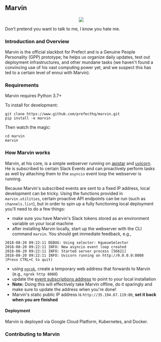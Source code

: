 ## Marvin
<p align="center">
<a href=https://circleci.com/gh/PrefectHQ/marvin/tree/master>
    <img src="https://circleci.com/gh/PrefectHQ/marvin/tree/master.svg?style=shield&circle-token=718689b37be2a34ff44dde84c8e0b0c8aa49fce2">
</a>

Don’t pretend you want to talk to me, I know you hate me.

### Introduction and Overview

Marvin is the official slackbot for Prefect and is a Genuine People Personality (GPP) prototype; he helps us organize daily updates,
test out deployment infrastructures, and other mundane tasks (we haven't found a convincing use of his vast computing power yet, and we suspect this has led to a certain level of ennui with Marvin).

### Requirements
Marvin requires Python 3.7+

To install for development:
```
git clone https://www.github.com/prefecthq/marvin.git
pip install -e marvin
```

Then watch the magic:
```
cd marvin
marvin
```

### How Marvin works

Marvin, at his core, is a simple webserver running on [apistar](https://github.com/encode/apistar) and [uvicorn](https://github.com/encode/uvicorn). He is subscribed to certain Slack Events and can proactively perform tasks as well by attaching them to the `asyncio` event loop the webserver is running.

Because Marvin's subscribed events are sent to a fixed IP address, local development can be tricky.  Using the functions provided in `marvin.utilities`, certain proactive API endpoints can be run (such as `channels.list`), but in order to spin up a fully functioning local deployment you'll need to do a few things:
- make sure you have Marvin's Slack tokens stored as an environment variable on your local machine
- after installing Marvin locally, start up the webserver with the CLI command `marvin`.  You should get immediate feedback, e.g.,
```
2018-08-20 09:22:11 DEBUG: Using selector: KqueueSelector
2018-08-20 09:22:11 INFO: New asyncio event loop created
2018-08-20 09:22:11 INFO: Started server process [56621]
2018-08-20 09:22:11 INFO: Uvicorn running on http://0.0.0.0:8080 (Press CTRL+C to quit)
```
- using [`ngrok`](https://ngrok.com/), create a temporary web address that forwards to Marvin (e.g., `ngrok http 8080`)
- update the [event subscriptions address](https://api.slack.com/apps/ABE7E2927/event-subscriptions?) to point to your local installation 
- **Note:** Doing this will effectively take Marvin offline, do it sparingly and make sure to update the address when you're done!
- Marvin's static public IP address is `http://35.194.67.119:80`, **set it back when you are finished**

#### Deployment

Marvin is deployed via Google Cloud Platform, Kubernetes, and Docker.

### Contributing to Marvin
